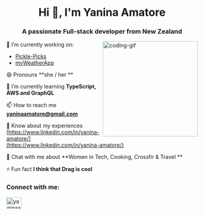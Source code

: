 <h1 align="center">Hi 👋, I'm Yanina Amatore</h1>

<h3 align="center">A passionate Full-stack developer from New Zealand</h3>
<img align="right" width="250" alt="coding-gif" src="./7J1M.gif">

🔭 I’m currently working on:
 - [Pickle-Picks](https://github.com/yanina-amatore/Pickle-Picks)
 - [myWeatherApp](https://github.com/yanina-amatore/myWeatherApp)
  
 😄 Pronouns **she / her **

🌱 I’m currently learning **TypeScript, AWS and GraphQL**

📫 How to reach me **yaninaamatore@gmail.com**

📄 Know about my experiences [https://www.linkedin.com/in/yanina-amatore/](https://www.linkedin.com/in/yanina-amatore/)

💬 Chat with me about **Women in Tech, Cooking, Crossfir & Travel **

⚡ Fun fact **I think that Drag is cool**

<h3 align="left">Connect with me:</h3>
<p align="left">
<a href="https://www.linkedin.com/in/yanina-amatore/" target="blank"><img align="center" src="https://raw.githubusercontent.com/rahuldkjain/github-profile-readme-generator/master/src/images/icons/Social/linked-in-alt.svg" alt="yaninaamatore" height="30" width="40" /></a>
</p>

